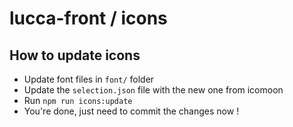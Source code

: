 # lucca-front / icons

## How to update icons

 - Update font files in `font/` folder
 - Update the `selection.json` file with the new one from icomoon
 - Run `npm run icons:update`
 - You're done, just need to commit the changes now !
